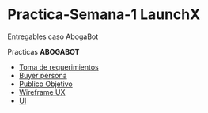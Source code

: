 # Practica-Semana-1 LaunchX
 Entregables caso AbogaBot
 
 Practicas **ABOGABOT**
 - [Toma de requerimientos](./1.-Requerimientos.docx)
 - [Buyer persona](./2.-BuyerPersona.pdf)
 - [Publico Objetivo](https://github.com/ErickInCo/Practica-Semana-1/blob/4bfe0125691fed71d2b13df75196804faf0ea4a8/3%20Publico%20objetivo.png)
 - [Wireframe UX](https://balsamiq.cloud/s8hmzfk/pdwxf9)
 - [UI](https://balsamiq.cloud/s8hmzfk/pdwxf9)

 
